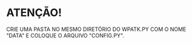 # ATENÇÃO!
CRIE UMA PASTA NO MESMO DIRETÓRIO DO WPATK.PY COM O NOME "DATA" E COLOQUE O ARQUIVO "CONFIG.PY".

